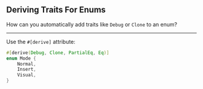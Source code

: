 ## Deriving Traits For Enums

How can you automatically add traits like `Debug` or `Clone` to an enum?

---

Use the `#[derive]` attribute:

```rust
#[derive(Debug, Clone, PartialEq, Eq)]
enum Mode {
    Normal,
    Insert,
    Visual,
}
```

